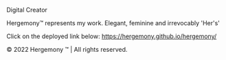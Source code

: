 Digital Creator

Hergemony™️ represents my work. 
Elegant, feminine and irrevocably 'Her's'

Click on the deployed link below:
https://hergemony.github.io/hergemony/


©️ 2022 Hergemony ™️  | All rights reserved.
